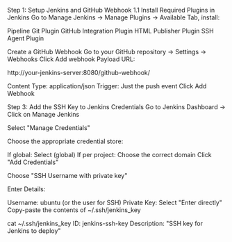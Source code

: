 Step 1: Setup Jenkins and GitHub Webhook
1.1 Install Required Plugins in Jenkins
Go to Manage Jenkins → Manage Plugins → Available Tab, install:

Pipeline
Git Plugin
GitHub Integration Plugin
HTML Publisher Plugin
SSH Agent Plugin


Create a GitHub Webhook
Go to your GitHub repository → Settings → Webhooks
Click Add webhook
Payload URL:

http://your-jenkins-server:8080/github-webhook/


Content Type: application/json
Trigger: Just the push event
Click Add Webhook

Step 3: Add the SSH Key to Jenkins Credentials
Go to Jenkins Dashboard → Click on Manage Jenkins

Select "Manage Credentials"

Choose the appropriate credential store:

If global: Select (global)
If per project: Choose the correct domain
Click "Add Credentials"

Choose "SSH Username with private key"

Enter Details:

Username: ubuntu (or the user for SSH)
Private Key:
Select "Enter directly"
Copy-paste the contents of ~/.ssh/jenkins_key

cat ~/.ssh/jenkins_key
ID: jenkins-ssh-key
Description: "SSH key for Jenkins to deploy"

